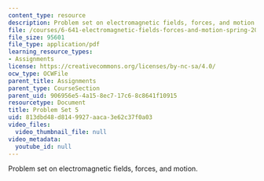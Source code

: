 ```yaml
---
content_type: resource
description: Problem set on electromagnetic fields, forces, and motion.
file: /courses/6-641-electromagnetic-fields-forces-and-motion-spring-2005/813dbd48d8149927aaca3e62c37f0a03_ps5sp05.pdf
file_size: 95601
file_type: application/pdf
learning_resource_types:
- Assignments
license: https://creativecommons.org/licenses/by-nc-sa/4.0/
ocw_type: OCWFile
parent_title: Assignments
parent_type: CourseSection
parent_uid: 906956e5-4a15-8ec7-17c6-8c8641f10915
resourcetype: Document
title: Problem Set 5
uid: 813dbd48-d814-9927-aaca-3e62c37f0a03
video_files:
  video_thumbnail_file: null
video_metadata:
  youtube_id: null
---
```

Problem set on electromagnetic fields, forces, and motion.